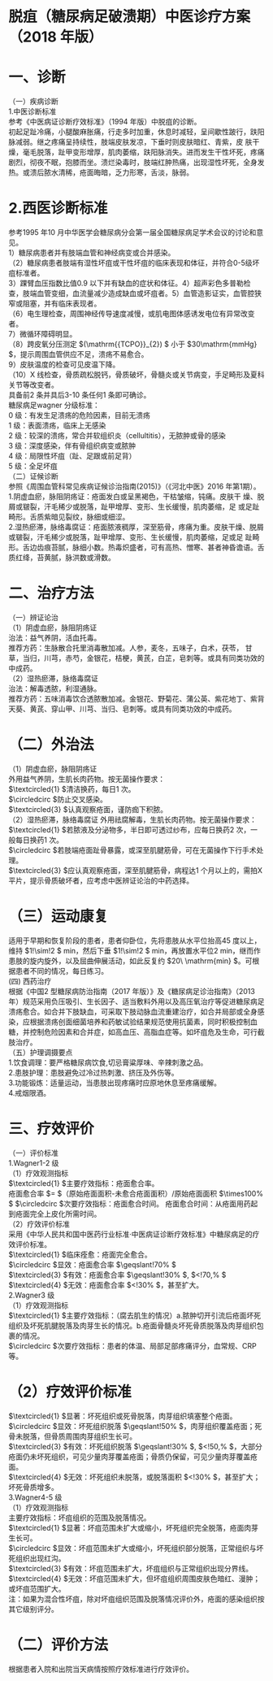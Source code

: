 # 脱疽（糖尿病足破溃期）中医诊疗方案 （2018 年版）  
# 一、诊断  
（一）疾病诊断  
1.中医诊断标准  
参考《中医病证诊断疗效标准》（1994 年版）中脱疽的诊断。  
初起足趾冷痛，小腿酸麻胀痛，行走多时加重，休息时减轻，呈间歇性跛行，趺阳脉减弱。继之疼痛呈持续性，肢端皮肤发凉，下垂时则皮肤暗红、青紫，皮 肤干燥，毫毛脱落，趾甲变形增厚，肌肉萎缩，趺阳脉消失。进而发生干性坏死，疼痛剧烈，彻夜不眠，抱膝而坐。溃烂染毒时，肢端红肿热痛，出现湿性坏死，全身发热。或溃后脓水清稀，疮面晦暗，乏力形寒，舌淡，脉弱。  
# 2.西医诊断标准  
参考1995 年10 月中华医学会糖尿病分会第一届全国糖尿病足学术会议的讨论和意见。  
1）糖尿病患者并有肢端血管和神经病变或合并感染。  
（2）糖尿病患者肢端有湿性坏疽或干性坏疽的临床表现和体征，并符合0-5级坏疽标准者。  
3）踝臂血压指数比值0.9 以下并有缺血的症状和体征。4）超声彩色多普勒检查，肢端血管变细，血流量减少造成缺血或坏疽者。5）血管造影证实，血管腔狭窄或阻塞，并有临床表现者。  
（6）电生理检查，周围神经传导速度减慢，或肌电图体感诱发电位有异常改变者。  
7）微循环障碍明显。  
（8）跨皮氧分压测定 $(\mathrm{{TCPO}}_{2}) $ 小于 $30\mathrm{mmHg} $，提示周围血管供应不足，溃疡不易愈合。  
9）皮肤温度的检查可见皮温下降。  
（10）X 线检查，骨质疏松脱钙，骨质破坏，骨髓炎或关节病变，手足畸形及夏科关节等改变者。  
具备前2 条并具后3-10 条任何1 条即可确诊。  
糖尿病足wagner 分级标准：  
0 级：有发生足溃疡的危险因素，目前无溃疡  
1  级：表面溃疡，临床上无感染  
2 级：较深的溃疡，常合并软组织炎（cellultitis），无脓肿或骨的感染  
3  级：深度感染，伴有骨组织病变或脓肿  
4 级：局限性坏疽（趾、足跟或前足背）  
5  级：全足坏疽  
（二）证候诊断  
参照《周围血管科常见疾病证候诊治指南(2015)》（《河北中医》2016 年第1期）。  
1.阴虚血瘀，脉阻阴疡证：疮面发白或呈黑褐色，干枯皱缩，钝痛。皮肤干 燥、脱屑或皲裂，汗毛稀少或脱落，趾甲增厚、变形、生长缓慢，肌肉萎缩，足 或足趾畸形。舌质紫暗见裂纹，脉细或细涩。  
2.湿热瘀滞，脉络毒腐证：疮面脓液稠厚，深至筋骨，疼痛为重。皮肤干燥、脱屑或皲裂，汗毛稀少或脱落，趾甲增厚、变形、生长缓慢，肌肉萎缩，足或足 趾畸形。舌边齿痕苔腻，脉细小数。热毒炽盛者，可有高热、憎寒、甚者神昏谵语。舌质红绛，苔黄腻，脉洪数或滑数。  
# 二、治疗方法  
（一）辨证论治  
（1）阴虚血瘀，脉阻阴疡证  
治法：益气养阴，活血托毒。  
推荐方药：生脉散合托里消毒散加减。人参，麦冬，五味子，白术，茯苓， 甘草，当归，川芎，赤芍，金银花，桔梗，黄芪，白芷，皂刺等。或具有同类功效的中成药。  
（2）湿热瘀滞，脉络毒腐证  
治法：解毒透脓，利湿通脉。  
推荐方药：五味消毒饮合透脓散加减。金银花、野菊花、蒲公英、紫花地丁、紫背天葵、黄芪、穿山甲、川芎、当归、皂刺等。或具有同类功效的中成药。  
# （二）外治法  
（1）阴虚血瘀，脉阻阴疡证  
外用益气养阴，生肌长肉药物。按无菌操作要求：  
$\textcircled{1} $清洁换药，每日1 次。  
$\circledcirc $防止交叉感染。  
$\textcircled{3} $认真观察疮面，谨防痂下积脓。  
（2）湿热瘀滞，脉络毒腐证 外用祛腐解毒，生肌长肉药物。按无菌操作要求：  
$\textcircled{1} $若脓液及分泌物多，半日即可透过纱布，应每日换药2 次，一般每日换药1 次。  
$\circledcirc $若肢端疮面趾骨暴露，或深至肌腱筋骨，可在无菌操作下行手术处理。  
$\textcircled{3} $应认真观察疮面，深至肌腱筋骨，病程达1 个月以上的，需拍X 平片，提示骨质破坏者，应考虑中医辨证论治的中药选择。  
# （三）运动康复  
适用于早期和恢复阶段的患者，患者仰卧位，先将患肢从水平位抬高45 度以上，维持 $1\!\sim\!2 $ min，然后下垂 $1\!\sim\!2 $ min，再放置水平位2 min，继而作患肢的旋内旋外，以及屈曲伸展活动，如此反复约 $20\ \mathrm{min} $。可根据患者不同的情况，每日练习。  
(四) 西药治疗  
根据《中国2 型糖尿病防治指南（2017 年版）》及《糖尿病足诊治指南》（2013年）规范采用负压吸引、生长因子、适当敷料外用以及高压氧治疗等促进糖尿病足溃疡愈合。如合并下肢缺血，可采取下肢动脉血流重建治疗，如合并局部或全身感染，应根据溃疡创面细菌培养和药敏试验结果规范使用抗菌素，同时积极控制血糖，并控制危险因素和合并症，如高血压、高脂血症等。如坏疽危及生命，可行截肢治疗。  
（五）护理调摄要点  
1.饮食调理：要严格糖尿病饮食,切忌膏粱厚味、辛辣刺激之品。  
2.患肢护理：患肢避免过冷过热刺激、挤压及外伤等。  
3.功能锻炼：适量运动，当患肢出现疼痛时应原地休息至疼痛缓解。  
4.戒烟限酒。  
# 三、疗效评价  
（一）评价标准  
1.Wagner1-2 级  
（1）疗效观测指标  
$\textcircled{1} $主要疗效指标：疮面愈合率。  
疮面愈合率 $= $（原始疮面面积-未愈合疮面面积）/原始疮面面积 $\times100\% $ $\circledcirc $次要疗效指标：疮面愈合时间。 疮面愈合时间：从疮面用药起到疮面完全上皮化所需时间。  
（2）疗效评价标准  
采用《中华人民共和国中医药行业标准·中医病证诊断疗效标准》中糖尿病足的疗效评价标准。  
$\textcircled{1} $临床痊愈：疮面完全愈合。  
$\circledcirc $显效：疮面愈合率 $\geqslant\!70\% $  
$\textcircled{3} $有效：疮面愈合率 $\geqslant\!30\% $, $<\!70\,\% $  
$\textcircled{4} $无效：疮面愈合率 $<\!30\% $，甚至扩大。  
2.Wagner3 级  
（1）疗效观测指标  
$\textcircled{1} $主要疗效指标：（腐去肌生的情况）a.脓肿切开引流后疮面坏死组织及坏死肌腱脱落及肉芽生长的情况。b.疮面骨髓炎坏死骨质脱落及肉芽组织包裹的情况。  
$\circledcirc $次要疗效指标：患者的体温、局部足部疼痛评分，血常规、CRP 等。  
# （2）疗效评价标准  
$\textcircled{1} $显著：坏死组织或死骨脱落，肉芽组织填塞整个疮面。  
$\circledcirc $显效：坏死组织脱落 $\geqslant\!50\% $，肉芽组织覆盖疮面；死骨未脱落，但骨质周围肉芽组织生长可。  
$\textcircled{3} $有效：坏死组织脱落 $\geqslant\!30\% $, $<\!50\,\% $，大部分疮面仍未坏死组织，可见少量肉芽覆盖疮面；骨质仍保留，可见少量肉芽覆盖疮面。  
$\textcircled{4} $无效：坏死组织未脱落，或脱落面积 $<\!30\% $，甚至扩大；坏死骨质增多。  
3.Wagner4-5 级  
（1）疗效观测指标  
主要疗效指标：坏疽组织的范围及脱落情况。  
$\textcircled{1} $显著：坏疽范围未扩大或缩小，坏死组织完全脱落，疮面肉芽生长可。  
$\circledcirc $显效：坏疽范围未扩大或缩小，坏死组织部分脱落，正常组织与坏死组织出现红沟。  
$\textcircled{3} $有效：坏疽范围未扩大，坏疽组织与正常组织出现分界线。  
$\textcircled{4} $无效：坏疽范围未扩大，但坏疽组织周围皮肤色暗红、漫肿；或坏疽范围扩大。  
注：如果为混合性坏疽，除对坏疽组织范围及脱落情况评价外，疮面的感染组织按其它级别评分。  
# （二）评价方法  
根据患者入院和出院当天病情按照疗效标准进行疗效评价。  
